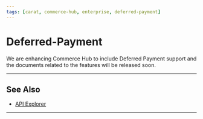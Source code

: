 ```yaml
---
tags: [carat, commerce-hub, enterprise, deferred-payment]
---
```


# Deferred-Payment

We are enhancing Commerce Hub to include Deferred Payment support and the documents related to the features will be released soon.

---

## See Also

- [API Explorer](../api/?type=post&path=/payments/v1/charges)

---
